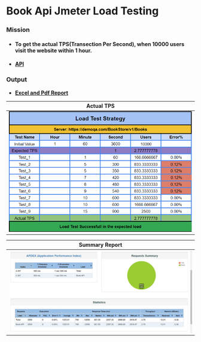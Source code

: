 # Book Api Jmeter Load Testing

### **Mission**
- #### To get the actual TPS(Transection Per Second), when 10000 users visit the website within 1 hour.
- #### [API](https://demoqa.com/BookStore/v1/Books)

### **Output**
- [**Excel and Pdf Report**](https://github.com/ratnakarmaker/book-api-jmeter-load-testing/tree/main/resources)


|               Actual TPS               |
| :----------------------------------------: |
| ![Test Summary Report](./breakdown-tps.png) |


|               Summary Report               |
| :----------------------------------------: |
| ![Test Summary Report](./html-report.jpeg) |
